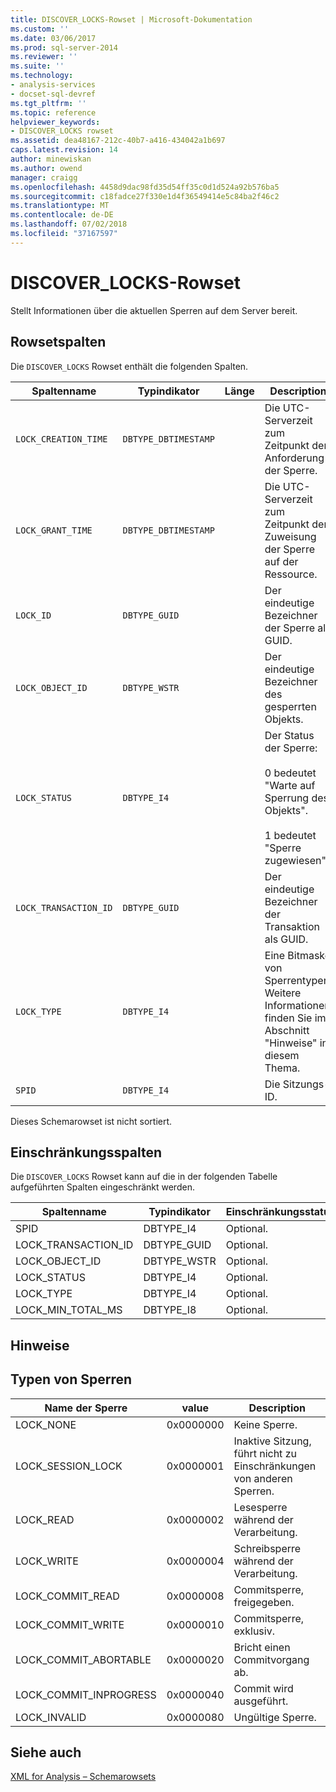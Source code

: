 ```yaml
---
title: DISCOVER_LOCKS-Rowset | Microsoft-Dokumentation
ms.custom: ''
ms.date: 03/06/2017
ms.prod: sql-server-2014
ms.reviewer: ''
ms.suite: ''
ms.technology:
- analysis-services
- docset-sql-devref
ms.tgt_pltfrm: ''
ms.topic: reference
helpviewer_keywords:
- DISCOVER_LOCKS rowset
ms.assetid: dea48167-212c-40b7-a416-434042a1b697
caps.latest.revision: 14
author: minewiskan
ms.author: owend
manager: craigg
ms.openlocfilehash: 4458d9dac98fd35d54ff35c0d1d524a92b576ba5
ms.sourcegitcommit: c18fadce27f330e1d4f36549414e5c84ba2f46c2
ms.translationtype: MT
ms.contentlocale: de-DE
ms.lasthandoff: 07/02/2018
ms.locfileid: "37167597"
---
```

# <a name="discoverlocks-rowset"></a>DISCOVER_LOCKS-Rowset
  Stellt Informationen über die aktuellen Sperren auf dem Server bereit.  
  
## <a name="rowset-columns"></a>Rowsetspalten  
 Die `DISCOVER_LOCKS` Rowset enthält die folgenden Spalten.  
  
|Spaltenname|Typindikator|Länge|Description|  
|-----------------|--------------------|------------|-----------------|  
|`LOCK_CREATION_TIME`|`DBTYPE_DBTIMESTAMP`||Die UTC-Serverzeit zum Zeitpunkt der Anforderung der Sperre.|  
|`LOCK_GRANT_TIME`|`DBTYPE_DBTIMESTAMP`||Die UTC-Serverzeit zum Zeitpunkt der Zuweisung der Sperre auf der Ressource.|  
|`LOCK_ID`|`DBTYPE_GUID`||Der eindeutige Bezeichner der Sperre als GUID.|  
|`LOCK_OBJECT_ID`|`DBTYPE_WSTR`||Der eindeutige Bezeichner des gesperrten Objekts.|  
|`LOCK_STATUS`|`DBTYPE_I4`||Der Status der Sperre:<br /><br /> 0 bedeutet "Warte auf Sperrung des Objekts".<br /><br /> 1 bedeutet "Sperre zugewiesen".|  
|`LOCK_TRANSACTION_ID`|`DBTYPE_GUID`||Der eindeutige Bezeichner der Transaktion als GUID.|  
|`LOCK_TYPE`|`DBTYPE_I4`||Eine Bitmaske von Sperrentypen. Weitere Informationen finden Sie im Abschnitt "Hinweise" in diesem Thema.|  
|`SPID`|`DBTYPE_I4`||Die Sitzungs-ID.|  
  
 Dieses Schemarowset ist nicht sortiert.  
  
## <a name="restriction-columns"></a>Einschränkungsspalten  
 Die `DISCOVER_LOCKS` Rowset kann auf die in der folgenden Tabelle aufgeführten Spalten eingeschränkt werden.  
  
|Spaltenname|Typindikator|Einschränkungsstatus|  
|-----------------|--------------------|-----------------------|  
|SPID|DBTYPE_I4|Optional.|  
|LOCK_TRANSACTION_ID|DBTYPE_GUID|Optional.|  
|LOCK_OBJECT_ID|DBTYPE_WSTR|Optional.|  
|LOCK_STATUS|DBTYPE_I4|Optional.|  
|LOCK_TYPE|DBTYPE_I4|Optional.|  
|LOCK_MIN_TOTAL_MS|DBTYPE_I8|Optional.|  
  
## <a name="remarks"></a>Hinweise  
  
## <a name="lock-types"></a>Typen von Sperren  
  
|Name der Sperre|value|Description|  
|---------------|-----------|-----------------|  
|LOCK_NONE|0x0000000|Keine Sperre.|  
|LOCK_SESSION_LOCK|0x0000001|Inaktive Sitzung, führt nicht zu Einschränkungen von anderen Sperren.|  
|LOCK_READ|0x0000002|Lesesperre während der Verarbeitung.|  
|LOCK_WRITE|0x0000004|Schreibsperre während der Verarbeitung.|  
|LOCK_COMMIT_READ|0x0000008|Commitsperre, freigegeben.|  
|LOCK_COMMIT_WRITE|0x0000010|Commitsperre, exklusiv.|  
|LOCK_COMMIT_ABORTABLE|0x0000020|Bricht einen Commitvorgang ab.|  
|LOCK_COMMIT_INPROGRESS|0x0000040|Commit wird ausgeführt.|  
|LOCK_INVALID|0x0000080|Ungültige Sperre.|  
  
## <a name="see-also"></a>Siehe auch  
 [XML for Analysis – Schemarowsets](xml-for-analysis-schema-rowsets.md)  
  
  
